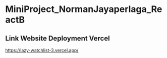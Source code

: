 # MiniProject_NormanJayaperlaga_ReactB

## Link Website Deployment Vercel
https://lazy-watchlist-3.vercel.app/
